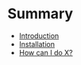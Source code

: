 # Summary

* [Introduction](README.md)
* [Installation](first-question.md)
* [How can I do X?](second-question.md)

